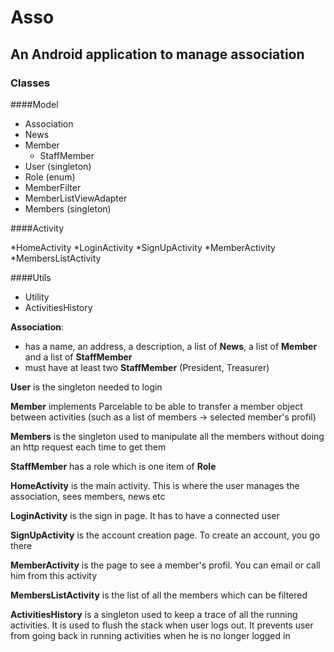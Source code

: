 # Asso
## An Android application to manage association

### Classes

####Model
* Association
* News
* Member
  * StaffMember
* User (singleton)
* Role (enum)
* MemberFilter
* MemberListViewAdapter
* Members (singleton)

####Activity

*HomeActivity
*LoginActivity
*SignUpActivity
*MemberActivity
*MembersListActivity

####Utils

* Utility
* ActivitiesHistory

**Association**:

* has a name, an address, a description, a list of **News**, a list of **Member** and a list of **StaffMember**
* must have at least two **StaffMember** (President, Treasurer)

**User** is the singleton needed to login

**Member** implements Parcelable to be able to transfer a member object between activities (such as a list of members -> selected member's profil)

**Members** is the singleton used to manipulate all the members without doing an http request each time to get them

**StaffMember** has a role which is one item of **Role**

**HomeActivity** is the main activity. This is where the user manages the association, sees members, news etc

**LoginActivity** is the sign in page. It has to have a connected user

**SignUpActivity** is the account creation page. To create an account, you go there

**MemberActivity** is the page to see a member's profil. You can email or call him from this activity

**MembersListActivity** is the list of all the members which can be filtered

**ActivitiesHistory** is a singleton used to keep a trace of all the running activities. It is used to flush the stack when user logs out. It prevents user from going back in running activities when he is no longer logged in